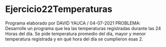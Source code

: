 # Ejercicio22Temperaturas
Programa elaborado por DAVID YAUCA / 04-07-2021 PROBLEMA: Desarrolle un programa que lea las temperaturas registradas durante las 24 Horas del día. Se pide temperatura promedio del día, mayor y menor temperatura registrada y en qué hora del día se cumplieron esas 2.

